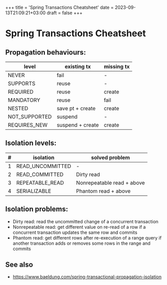+++
title = 'Spring Transactions Cheatsheet'
date = 2023-09-13T21:09:21+03:00
draft = false
+++

# Spring Transactions Cheatsheet

## Propagation behaviours:

| level         | existing tx      | missing tx |
|---------------|------------------|------------|
| NEVER         | fail             | -          |
| SUPPORTS      | reuse            | -          |
| REQUIRED      | reuse            | create     |
| MANDATORY     | reuse            | fail       |
| NESTED        | save pt + create | create     |
| NOT_SUPPORTED | suspend          | -          |
| REQUIRES_NEW  | suspend + create | create     |

## Isolation levels:

| #   | isolation        | solved problem             |
|-----|------------------|----------------------------|
| 1   | READ_UNCOMMITTED | -                          |
| 2   | READ_COMMITTED   | Dirty read                 |
| 3   | REPEATABLE_READ  | Nonrepeatable read + above |
| 4   | SERIALIZABLE     | Phantom read + above       |

## Isolation problems:

- Dirty read: read the uncommitted change of a concurrent transaction
- Nonrepeatable read: get different value on re-read of a row if a concurrent transaction updates the same row and commits
- Phantom read: get different rows after re-execution of a range query if another transaction adds or removes some rows in the range and commits

## See also

- https://www.baeldung.com/spring-transactional-propagation-isolation
